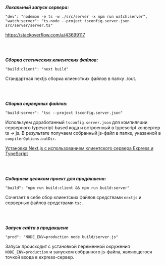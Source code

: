 ***Локальный запуск сервера:***
```
"dev": "nodemon -e ts -w ./src/server -x npm run watch:server",
"watch:server": "ts-node --project tsconfig.server.json src/server/server.ts"
```

https://stackoverflow.com/a/43699117

<br>
<br>

***Сборка статических клиентских файлов:***
```
"build:client": "next build"
```
Стандартная nextjs сборка клиенстких файлов в папку ./out.

<br>
<br>

***Сборка серверных файлов:***
```
"build:server": "tsc --project tsconfig.server.json"
```
Используем доработанный `tsconfig.server.json` для компиляции серверного typescript-based кода и встроенный в typescript конвертер ts -> js. В результате получаем собранный js-файл в папке, указанной в `compilerOptions.outDir`.

[Установка Next.js с использованием клиентского сервера Express и TypeScript](https://medium.com/nuances-of-programming/установка-next-js-с-использованием-клиентского-сервера-express-и-typescript-e849938809c2)

<br>
<br>

***Собираем целиком проект для продакшена:***
```
"build": "npm run build:client && npm run build:server"
```
Сочетает в себе сбор клиентских файлов средствами `nextjs` и серверных файлов средствами `tsc`.

<br>
<br>

***Запуск сайта в продакшене***
```
"prod": "NODE_ENV=production node build/server.js"
```
Запуск происходит с установкой переменной окружения `NODE_ENV=production` и запуском собранного js-файла, являющегося точкой входа в express-сервер.
